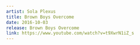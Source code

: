 ```yaml
---
artist: Sola Plexus
title: Brown Boys Overcome
date: 2016-10-03
release: Brown Boys Overcome
link: https://www.youtube.com/watch?v=t9XwrN1iZ_s
---
```

